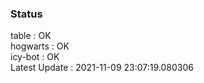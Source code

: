 ### Status


table : OK  
hogwarts : OK  
icy-bot : OK  
Latest Update : 2021-11-09 23:07:19.080306
